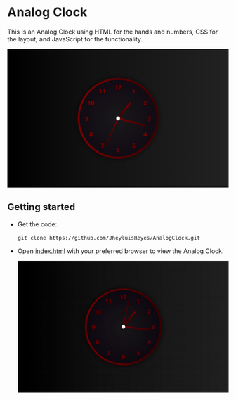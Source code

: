 # Analog Clock
This is an Analog Clock using HTML for the hands and numbers, CSS for the layout, and JavaScript for the functionality.

  ![Analog Clock Background Screenshot](images/AnalogClockScreenshot.png)

## Getting started
- Get the code:
    ```
    git clone https://github.com/JheyluisReyes/AnalogClock.git
    ```

- Open [index.html](index.html) with your preferred browser to view the Analog Clock.

  ![Analog Clock Screenshot](images/AnalogClockGIF.gif)
